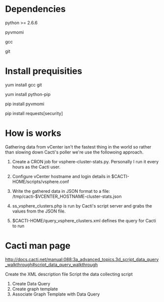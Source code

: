 

Dependencies
===========
python >= 2.6.6

pyvmomi

gcc

git


Install prequisities
====================
yum install gcc git

yum install python-pip

pip install pyvmomi

pip install requests[security]

How is works
===========
Gathering data from vCenter isn't the fastest thing in the world so rather than slowing down Cacti's poller we're use the followoing approach.

1. Create a CRON job for vsphere-cluster-stats.py. Personally I run it every hours as the Cacti user.

2. Configure vCenter hostname and login details in $CACTI-HOME/scripts/vsphere.conf

3. Write the gathered data in JSON format to a file: /tmp/cacti-$VCENTER_HOSTNAME-cluster-stats.json

4. ss_vsphere_clusters.php is run by Cacti's script server and grabs the values from the JSON file. 

5. $CACTI-HOME/query_vsphere_clusters.xml defines the query for Cacti to run


Cacti man page
==============
http://docs.cacti.net/manual:088:3a_advanced_topics.3d_script_data_query_walkthrough#script_data_query_walkthrough

Create the XML description file
Script the data collecting script

1. Create Data Query
2. Create graph template
3. Associate Graph Template with Data Query
